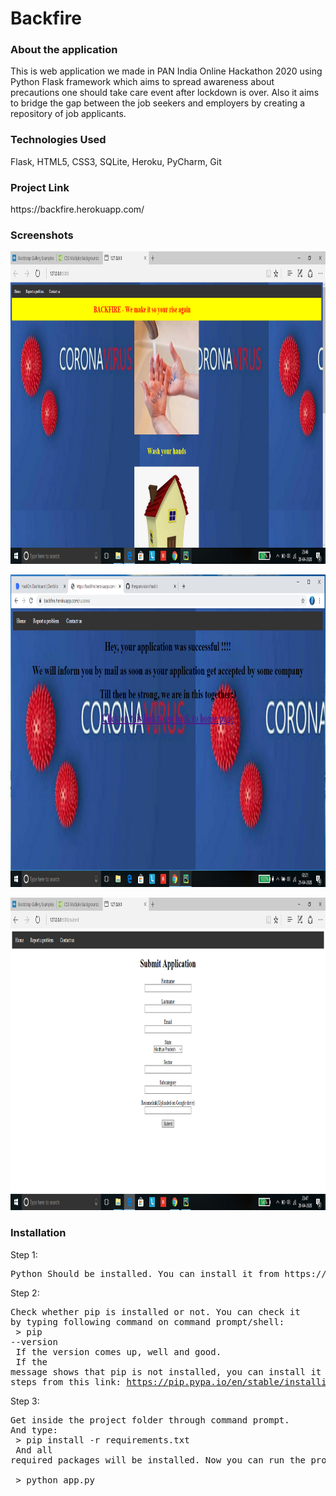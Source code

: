 # Backfire
<h3> About the application </h3>
<p>This is web application we made in PAN India Online Hackathon 2020  using Python Flask framework which aims to spread awareness about precautions one should take care event after lockdown is over. Also it aims to bridge the gap between the job seekers and employers by creating a repository of job applicants.</p>

<h3>Technologies Used</h3>
<p>Flask, HTML5, CSS3, SQLite, Heroku, PyCharm, Git</p>

<h3> Project Link</h3>
<p> https://backfire.herokuapp.com/ </p>

<h3>Screenshots</h3>
<p>
<img height=500 width=1000 src="https://github.com/bhatnagaranshika02/BackFire/blob/master/screenshots/pic1.png" alt="Pic1"> <br/>

<img height=500 width=1000 src="https://github.com/bhatnagaranshika02/BackFire/blob/master/screenshots/pic2.png" alt="Pic3"> <br/>

<img height=500 width=1000 src="https://github.com/bhatnagaranshika02/BackFire/blob/master/screenshots/pic3.png" alt="Pic2"> <br/>
</p>

<h3>Installation</h3>
<p>
Step 1: <pre>Python Should be installed. You can install it from https://www.python.org/downloads/ </pre>

Step 2: <pre>Check whether pip is installed or not. You can check it by typing following command on command prompt/shell: <br/>
        > pip --version <br/>
        If the version comes up, well and good. <br/>
        If the message shows that pip is not installed, you can install it by following steps from this link: https://pip.pypa.io/en/stable/installing/
        </pre>
        
Step 3: <pre>Get inside the project folder through command prompt. And type: <br/>
       > pip install -r requirements.txt <br/>
       And all required packages will be installed. Now you can run the project using: <br/>
       > python app.py
       </pre>
</p>


